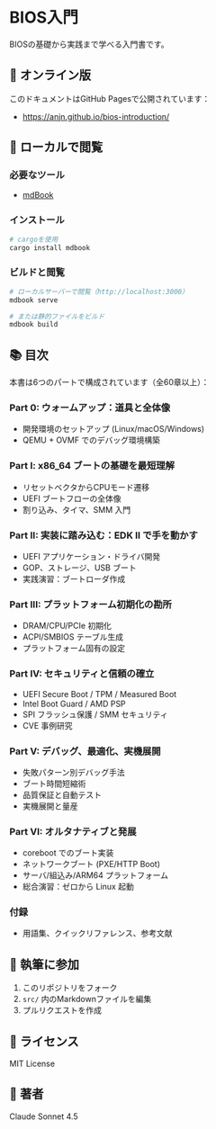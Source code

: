 # BIOS入門

BIOSの基礎から実践まで学べる入門書です。

## 📖 オンライン版

このドキュメントはGitHub Pagesで公開されています：
- https://anjn.github.io/bios-introduction/

## 🚀 ローカルで閲覧

### 必要なツール

- [mdBook](https://github.com/rust-lang/mdBook)

### インストール

```bash
# cargoを使用
cargo install mdbook
```

### ビルドと閲覧

```bash
# ローカルサーバーで閲覧（http://localhost:3000）
mdbook serve

# または静的ファイルをビルド
mdbook build
```

## 📚 目次

本書は6つのパートで構成されています（全60章以上）：

### Part 0: ウォームアップ：道具と全体像
- 開発環境のセットアップ (Linux/macOS/Windows)
- QEMU + OVMF でのデバッグ環境構築

### Part I: x86_64 ブートの基礎を最短理解
- リセットベクタからCPUモード遷移
- UEFI ブートフローの全体像
- 割り込み、タイマ、SMM 入門

### Part II: 実装に踏み込む：EDK II で手を動かす
- UEFI アプリケーション・ドライバ開発
- GOP、ストレージ、USB ブート
- 実践演習：ブートローダ作成

### Part III: プラットフォーム初期化の勘所
- DRAM/CPU/PCIe 初期化
- ACPI/SMBIOS テーブル生成
- プラットフォーム固有の設定

### Part IV: セキュリティと信頼の確立
- UEFI Secure Boot / TPM / Measured Boot
- Intel Boot Guard / AMD PSP
- SPI フラッシュ保護 / SMM セキュリティ
- CVE 事例研究

### Part V: デバッグ、最適化、実機展開
- 失敗パターン別デバッグ手法
- ブート時間短縮術
- 品質保証と自動テスト
- 実機展開と量産

### Part VI: オルタナティブと発展
- coreboot でのブート実装
- ネットワークブート (PXE/HTTP Boot)
- サーバ/組込み/ARM64 プラットフォーム
- 総合演習：ゼロから Linux 起動

### 付録
- 用語集、クイックリファレンス、参考文献

## 📝 執筆に参加

1. このリポジトリをフォーク
2. `src/` 内のMarkdownファイルを編集
3. プルリクエストを作成

## 📄 ライセンス

MIT License

## 👤 著者

Claude Sonnet 4.5
